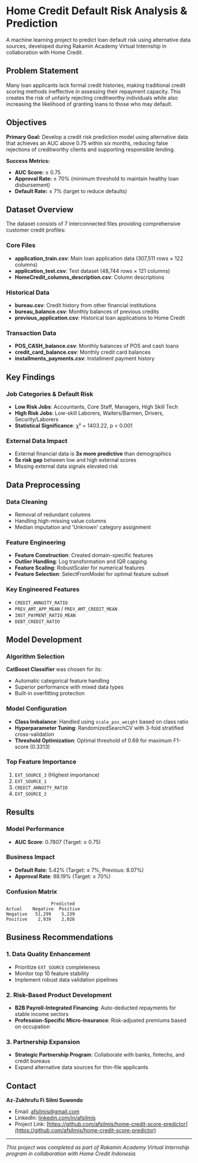 # Home Credit Default Risk Analysis & Prediction

A machine learning project to predict loan default risk using alternative data sources, developed during Rakamin Academy Virtual Internship in collaboration with Home Credit.

## Problem Statement

Many loan applicants lack formal credit histories, making traditional credit scoring methods ineffective in assessing their repayment capacity. This creates the risk of unfairly rejecting creditworthy individuals while also increasing the likelihood of granting loans to those who may default.

## Objectives

**Primary Goal:** Develop a credit risk prediction model using alternative data that achieves an AUC above 0.75 within six months, reducing false rejections of creditworthy clients and supporting responsible lending.

**Success Metrics:**
- **AUC Score:** ≥ 0.75
- **Approval Rate:** ≥ 70% (minimum threshold to maintain healthy loan disbursement)
- **Default Rate:** ≤ 7% (target to reduce defaults)

## Dataset Overview

The dataset consists of 7 interconnected files providing comprehensive customer credit profiles:

### Core Files
- **application_train.csv**: Main loan application data (307,511 rows × 122 columns)
- **application_test.csv**: Test dataset (48,744 rows × 121 columns)
- **HomeCredit_columns_description.csv**: Column descriptions

### Historical Data
- **bureau.csv**: Credit history from other financial institutions
- **bureau_balance.csv**: Monthly balances of previous credits
- **previous_application.csv**: Historical loan applications to Home Credit

### Transaction Data
- **POS_CASH_balance.csv**: Monthly balances of POS and cash loans
- **credit_card_balance.csv**: Monthly credit card balances
- **installments_payments.csv**: Installment payment history

## Key Findings

### Job Categories & Default Risk
- **Low Risk Jobs**: Accountants, Core Staff, Managers, High Skill Tech
- **High Risk Jobs**: Low-skill Laborers, Waiters/Barmen, Drivers, Security/Laborers
- **Statistical Significance**: χ² = 1403.22, p < 0.001

### External Data Impact
- External financial data is **3x more predictive** than demographics
- **5x risk gap** between low and high external scores
- Missing external data signals elevated risk

## Data Preprocessing

### Data Cleaning
- Removal of redundant columns
- Handling high-missing value columns
- Median imputation and 'Unknown' category assignment

### Feature Engineering
- **Feature Construction**: Created domain-specific features
- **Outlier Handling**: Log transformation and IQR capping
- **Feature Scaling**: RobustScaler for numerical features
- **Feature Selection**: SelectFromModel for optimal feature subset

### Key Engineered Features
- `CREDIT_ANNUITY_RATIO`
- `PREV_AMT_APP_MEAN` / `PREV_AMT_CREDIT_MEAN`
- `INST_PAYMENT_RATIO_MEAN`
- `DEBT_CREDIT_RATIO`

## Model Development

### Algorithm Selection
**CatBoost Classifier** was chosen for its:
- Automatic categorical feature handling
- Superior performance with mixed data types
- Built-in overfitting protection

### Model Configuration
- **Class Imbalance**: Handled using `scale_pos_weight` based on class ratio
- **Hyperparameter Tuning**: RandomizedSearchCV with 3-fold stratified cross-validation
- **Threshold Optimization**: Optimal threshold of 0.69 for maximum F1-score (0.3313)

### Top Feature Importance
1. `EXT_SOURCE_3` (Highest importance)
2. `EXT_SOURCE_1`
3. `CREDIT_ANNUITY_RATIO`
4. `EXT_SOURCE_2`

## Results

### Model Performance
- **AUC Score**: 0.7807 (Target: ≥ 0.75)

### Business Impact
- **Default Rate**: 5.42% (Target: ≤ 7%, Previous: 8.07%)
- **Approval Rate**: 88.19% (Target: ≥ 70%)

### Confusion Matrix
```
                 Predicted
Actual    Negative  Positive
Negative   51,299    5,239
Positive    2,939    2,026
```

## Business Recommendations

### 1. Data Quality Enhancement
- Prioritize `EXT_SOURCE` completeness
- Monitor top 10 feature stability
- Implement robust data validation pipelines

### 2. Risk-Based Product Development
- **B2B Payroll-Integrated Financing**: Auto-deducted repayments for stable income sectors
- **Profession-Specific Micro-Insurance**: Risk-adjusted premiums based on occupation

### 3. Partnership Expansion
- **Strategic Partnership Program**: Collaborate with banks, fintechs, and credit bureaus
- Expand alternative data sources for thin-file applicants

## Contact

**Az-Zukhrufu Fi Silmi Suwondo**
- Email: afsilmis@gmail.com
- LinkedIn: [linkedin.com/in/afsilmis](https://linkedin.com/in/az-zukhrufu-fi-silmi-suwondo/)
- Project Link: [https://github.com/afsilmis/home-credit-score-predictor](https://github.com/afsilmis/home-credit-score-predictor)

---

*This project was completed as part of Rakamin Academy Virtual Internship program in collaboration with Home Credit Indonesia.*
